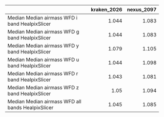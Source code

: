 |                                                   |   kraken_2026 |   nexus_2097 |
|:--------------------------------------------------|--------------:|-------------:|
| Median Median airmass WFD i band HealpixSlicer    |         1.044 |        1.083 |
| Median Median airmass WFD g band HealpixSlicer    |         1.044 |        1.083 |
| Median Median airmass WFD y band HealpixSlicer    |         1.079 |        1.105 |
| Median Median airmass WFD u band HealpixSlicer    |         1.044 |        1.098 |
| Median Median airmass WFD r band HealpixSlicer    |         1.043 |        1.081 |
| Median Median airmass WFD z band HealpixSlicer    |         1.05  |        1.094 |
| Median Median airmass WFD all bands HealpixSlicer |         1.045 |        1.085 |
